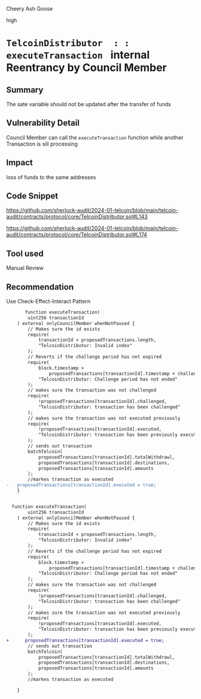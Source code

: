 Cheery Ash Goose

high

# `TelcoinDistributor  : : executeTransaction `  internal Reentrancy by Council Member

## Summary
The sate variable should not be updated after the transfer of funds 

## Vulnerability Detail
Council Member can call the `executeTransaction`  function while another Transaction is sill processing

## Impact
loss of funds to the same addresses 

## Code Snippet
https://github.com/sherlock-audit/2024-01-telcoin/blob/main/telcoin-audit/contracts/protocol/core/TelcoinDistributor.sol#L143

https://github.com/sherlock-audit/2024-01-telcoin/blob/main/telcoin-audit/contracts/protocol/core/TelcoinDistributor.sol#L174
## Tool used

Manual Review

## Recommendation
Use Check-Effect-Interact Pattern

```diff
       function executeTransaction(
        uint256 transactionId
    ) external onlyCouncilMember whenNotPaused {
        // Makes sure the id exists
        require(
            transactionId < proposedTransactions.length,
            "TelcoinDistributor: Invalid index"
        );
        // Reverts if the challenge period has not expired
        require(
            block.timestamp >
                proposedTransactions[transactionId].timestamp + challengePeriod,
            "TelcoinDistributor: Challenge period has not ended"
        );
        // makes sure the transaction was not challenged
        require(
            !proposedTransactions[transactionId].challenged,
            "TelcoinDistributor: transaction has been challenged"
        );
        // makes sure the transaction was not executed previously
        require(
            !proposedTransactions[transactionId].executed,
            "TelcoinDistributor: transaction has been previously executed"
        );
        // sends out transaction
        batchTelcoin(
            proposedTransactions[transactionId].totalWithdrawl,
            proposedTransactions[transactionId].destinations,
            proposedTransactions[transactionId].amounts
        );
        //markes transaction as executed
-   proposedTransactions[transactionId].executed = true;
    }


  function executeTransaction(
        uint256 transactionId
    ) external onlyCouncilMember whenNotPaused {
        // Makes sure the id exists
        require(
            transactionId < proposedTransactions.length,
            "TelcoinDistributor: Invalid index"
        );
        // Reverts if the challenge period has not expired
        require(
            block.timestamp >
                proposedTransactions[transactionId].timestamp + challengePeriod,
            "TelcoinDistributor: Challenge period has not ended"
        );
        // makes sure the transaction was not challenged
        require(
            !proposedTransactions[transactionId].challenged,
            "TelcoinDistributor: transaction has been challenged"
        );
        // makes sure the transaction was not executed previously
        require(
            !proposedTransactions[transactionId].executed,
            "TelcoinDistributor: transaction has been previously executed"
        );
+      proposedTransactions[transactionId].executed = true;
        // sends out transaction
        batchTelcoin(
            proposedTransactions[transactionId].totalWithdrawl,
            proposedTransactions[transactionId].destinations,
            proposedTransactions[transactionId].amounts
        );
        //markes transaction as executed

    }

```